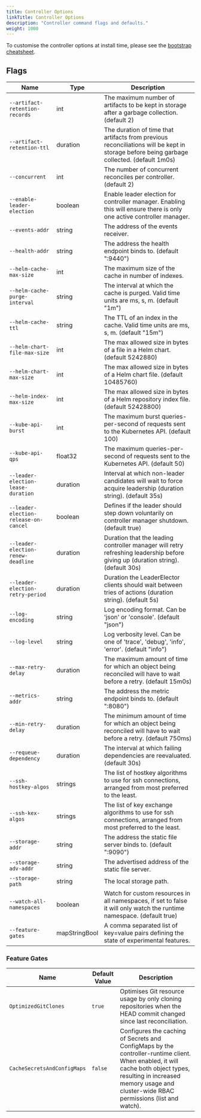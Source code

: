 ```yaml
---
title: Controller Options
linkTitle: Controller Options
description: "Controller command flags and defaults."
weight: 1000
---
```


To customise the controller options at install time,
please see the [bootstrap cheatsheet](../../cheatsheets/bootstrap.md).

## Flags

| Name                                  | Type          | Description                                                                                                                              |
|---------------------------------------|---------------|------------------------------------------------------------------------------------------------------------------------------------------|
| `--artifact-retention-records`        | int           | The maximum number of artifacts to be kept in storage after a garbage collection. (default 2)                                            |
| `--artifact-retention-ttl`            | duration      | The duration of time that artifacts from previous reconciliations will be kept in storage before being garbage collected. (default 1m0s) |
| `--concurrent`                        | int           | The number of concurrent reconciles per controller. (default 2)                                                                          |
| `--enable-leader-election`            | boolean       | Enable leader election for controller manager. Enabling this will ensure there is only one active controller manager.                    |
| `--events-addr`                       | string        | The address of the events receiver.                                                                                                      |
| `--health-addr`                       | string        | The address the health endpoint binds to. (default ":9440")                                                                              |
| `--helm-cache-max-size`               | int           | The maximum size of the cache in number of indexes.                                                                                      |
| `--helm-cache-purge-interval`         | string        | The interval at which the cache is purged. Valid time units are ms, s, m. (default "1m")                                                 |
| `--helm-cache-ttl`                    | string        | The TTL of an index in the cache. Valid time units are ms, s, m. (default "15m")                                                         |
| `--helm-chart-file-max-size`          | int           | The max allowed size in bytes of a file in a Helm chart. (default 5242880)                                                               |
| `--helm-chart-max-size`               | int           | The max allowed size in bytes of a Helm chart file. (default 10485760)                                                                   |
| `--helm-index-max-size`               | int           | The max allowed size in bytes of a Helm repository index file. (default 52428800)                                                        |
| `--kube-api-burst`                    | int           | The maximum burst queries-per-second of requests sent to the Kubernetes API. (default 100)                                               |
| `--kube-api-qps`                      | float32       | The maximum queries-per-second of requests sent to the Kubernetes API. (default 50)                                                      |
| `--leader-election-lease-duration`    | duration      | Interval at which non-leader candidates will wait to force acquire leadership (duration string). (default 35s)                           |
| `--leader-election-release-on-cancel` | boolean       | Defines if the leader should step down voluntarily on controller manager shutdown. (default true)                                        |
| `--leader-election-renew-deadline`    | duration      | Duration that the leading controller manager will retry refreshing leadership before giving up (duration string). (default 30s)          |
| `--leader-election-retry-period`      | duration      | Duration the LeaderElector clients should wait between tries of actions (duration string). (default 5s)                                  |
| `--log-encoding`                      | string        | Log encoding format. Can be 'json' or 'console'. (default "json")                                                                        |
| `--log-level`                         | string        | Log verbosity level. Can be one of 'trace', 'debug', 'info', 'error'. (default "info")                                                   |
| `--max-retry-delay`                   | duration      | The maximum amount of time for which an object being reconciled will have to wait before a retry. (default 15m0s)                        |
| `--metrics-addr`                      | string        | The address the metric endpoint binds to. (default ":8080")                                                                              |
| `--min-retry-delay`                   | duration      | The minimum amount of time for which an object being reconciled will have to wait before a retry. (default 750ms)                        |
| `--requeue-dependency`                | duration      | The interval at which failing dependencies are reevaluated. (default 30s)                                                                |
| `--ssh-hostkey-algos`                 | strings       | The list of hostkey algorithms to use for ssh connections, arranged from most preferred to the least.                                    |
| `--ssh-kex-algos`                     | strings       | The list of key exchange algorithms to use for ssh connections, arranged from most preferred to the least.                               |
| `--storage-addr`                      | string        | The address the static file server binds to. (default ":9090")                                                                           |
| `--storage-adv-addr`                  | string        | The advertised address of the static file server.                                                                                        |
| `--storage-path`                      | string        | The local storage path.                                                                                                                  |
| `--watch-all-namespaces`              | boolean       | Watch for custom resources in all namespaces, if set to false it will only watch the runtime namespace. (default true)                   |
| `--feature-gates`                     | mapStringBool | A comma separated list of key=value pairs defining the state of experimental features.                                                   |

### Feature Gates

| Name                        | Default Value | Description                                                                                                                                                                                                               |
|-----------------------------|---------------|---------------------------------------------------------------------------------------------------------------------------------------------------------------------------------------------------------------------------|
| `OptimizedGitClones`        | `true`        | Optimises Git resource usage by only cloning repositories when the HEAD commit changed since last reconciliation.                                                                                                         |
| `CacheSecretsAndConfigMaps` | `false`       | Configures the caching of Secrets and ConfigMaps by the controller-runtime client. When enabled, it will cache both object types, resulting in increased memory usage and cluster-wide RBAC permissions (list and watch). |
